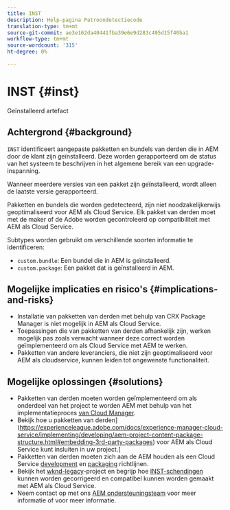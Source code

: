 ```yaml
---
title: INST
description: Help-pagina Patroondetectiecode
translation-type: tm+mt
source-git-commit: ae3e162da40441fba39e6e9d283c495d15f40ba1
workflow-type: tm+mt
source-wordcount: '315'
ht-degree: 0%

---
```



# INST {#inst}

Geïnstalleerd artefact

## Achtergrond {#background}

`INST` identificeert aangepaste pakketten en bundels van derden die in AEM door de klant zijn geïnstalleerd. Deze worden gerapporteerd om de status van het systeem te beschrijven in het algemene bereik van een upgrade-inspanning.

Wanneer meerdere versies van een pakket zijn geïnstalleerd, wordt alleen de laatste versie gerapporteerd.

Pakketten en bundels die worden gedetecteerd, zijn niet noodzakelijkerwijs geoptimaliseerd voor AEM als Cloud Service. Elk pakket van derden moet met de maker of de Adobe worden gecontroleerd op compatibiliteit met AEM als Cloud Service.

Subtypes worden gebruikt om verschillende soorten informatie te identificeren:

* `custom.bundle`: Een bundel die in AEM is geïnstalleerd.
* `custom.package`: Een pakket dat is geïnstalleerd in AEM.

## Mogelijke implicaties en risico&#39;s {#implications-and-risks}

* Installatie van pakketten van derden met behulp van CRX Package Manager is niet mogelijk in AEM als Cloud Service.
* Toepassingen die van pakketten van derden afhankelijk zijn, werken mogelijk pas zoals verwacht wanneer deze correct worden geïmplementeerd om als Cloud Service met AEM te werken.
* Pakketten van andere leveranciers, die niet zijn geoptimaliseerd voor AEM als cloudservice, kunnen leiden tot ongewenste functionaliteit.

## Mogelijke oplossingen {#solutions}

* Pakketten van derden moeten worden geïmplementeerd om als onderdeel van het project te worden AEM met behulp van het implementatieproces [van Cloud Manager](https://experienceleague.adobe.com/docs/experience-manager-cloud-service/implementing/using-cloud-manager/deploy-code.html#deployment-process).
* Bekijk hoe u pakketten van derden](https://experienceleague.adobe.com/docs/experience-manager-cloud-service/implementing/developing/aem-project-content-package-structure.html#embedding-3rd-party-packages) voor AEM als Cloud Service kunt insluiten in uw project.[
* Pakketten van derden moeten zich aan de AEM houden als een Cloud Service [development](https://experienceleague.adobe.com/docs/experience-manager-cloud-service/implementing/developing/development-guidelines.html) en [packaging](https://experienceleague.adobe.com/docs/experience-manager-cloud-service/implementing/developing/repository-structure-package.html) richtlijnen.
* Bekijk het [wknd-legacy](https://github.com/adobe/aem-guides-wknd-legacy/tree/code/inst)-project en begrijp hoe [INST-schendingen](https://github.com/adobe/aem-guides-wknd-legacy/compare/main...code/inst) kunnen worden gecorrigeerd en compatibel kunnen worden gemaakt met AEM als Cloud Service.
* Neem contact op met ons [AEM ondersteuningsteam](https://helpx.adobe.com/enterprise/using/support-for-experience-cloud.html) voor meer informatie of voor meer informatie.

